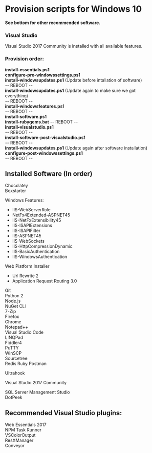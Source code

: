# Provision scripts for Windows 10

**See bottom for other recommended software.**

### **Visual Studio**
Visual Studio 2017 Community is installed with all available features.

### **Provision order:**
**install-essentials.ps1**  
**configure-pre-windowssettings.ps1**  
**install-windowsupdates.ps1** (Update before intallation of software)  
-- REBOOT --  
**install-windowsupdates.ps1** (Update again to make sure we got everything)  
-- REBOOT --  
**install-windowsfeatures.ps1**  
-- REBOOT --  
**install-software.ps1**  
**install-rubygems.bat**
-- REBOOT --  
**install-visualstudio.ps1**  
-- REBOOT --  
**install-software-post-visualstudio.ps1**  
-- REBOOT --  
**install-windowsupdates.ps1** (Update again after software installation)  
**configure-post-windowssettings.ps1**  
-- REBOOT --  

## **Installed Software (In order)**
Chocolatey  
Boxstarter  

Windows Features:  
 - IIS-WebServerRole  
 - NetFx4Extended-ASPNET45  
 - IIS-NetFxExtensibility45  
 - IIS-ISAPIExtensions  
 - IIS-ISAPIFilter  
 - IIS-ASPNET45  
 - IIS-WebSockets  
 - IIS-HttpCompressionDynamic  
 - IIS-BasicAuthentication  
 - IIS-WindowsAuthentication

Web Platform Installer  
 - Url Rewrite 2  
 - Application Request Routing 3.0

Git  
Python 2  
Node.js  
NuGet CLI  
7-Zip  
Firefox  
Chrome  
Notepad++  
Visual Studio Code   
LINQPad  
Fiddler4  
PuTTY  
WinSCP  
Sourcetree  
Redis
Ruby
Postman

Ultrahook

Visual Studio 2017 Community

SQL Server Management Studio  
DotPeek

## Recommended Visual Studio plugins:
Web Essentials 2017  
NPM Task Runner  
VSColorOutput  
ResXManager  
Conveyor